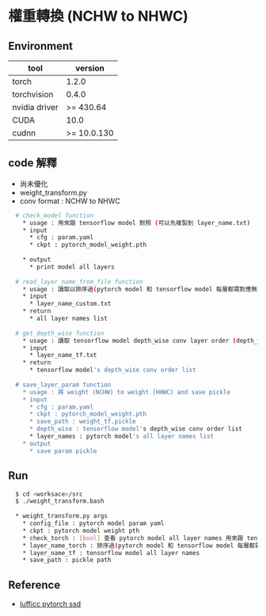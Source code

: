 #  權重轉換 (NCHW to NHWC)

## Environment

| tool                | version                   |
|---------------------|---------------------------|
| torch               | 1.2.0                     |
| torchvision         | 0.4.0                     |
| nvidia driver       | >= 430.64                 |
| CUDA                | 10.0                      |
| cudnn               | >= 10.0.130               |


## code 解釋
  
  * 尚未優化
  * weight_transform.py
  * conv format : NCHW to NHWC

```bash
  # check_model function
    * usage : 用來跟 tensorflow model 對照 (可以先複製到 layer_name.txt)
    * input 
      * cfg : param.yaml
      * ckpt : pytorch_model_weight.pth
      
    * output
      * print model all layers
  
  # read_layer_name_from_file function
    * usage : 讀取以排序過(pytorch model 和 tensorflow model 每層都需對應無誤)的 layer_name_custom.txt 的所有層名稱
    * input 
      * layer_name_custom.txt
    * return 
      * all layer names list
    
  # get_depth_wise function
    * usage : 讀取 tensorflow model depth_wise conv layer order (depth_wise_conv 轉換方式與 conv 不同) 
    * input
      * layer_name_tf.txt
    * return 
      * tensorflow model's depth_wise conv order list
  
  # save_layer_param function
    * usage : 將 weight (NCHW) to weight (HHWC) and save pickle 
    * input 
      * cfg : param.yaml
      * ckpt : pytorch_model_weight.pth
      * save_path : weight_tf.pickle
      * depth_wise : tensorflow model's depth_wise conv order list
      * layer_names : pytorch model's all layer names list
    * output
      * save param pickle
```

## Run

```bash
  $ cd <worksace>/src
  $ ./weight_transform.bash
  
  * weight_transform.py args
    * config_file : pytorch model param yaml
    * ckpt : pytorch model weight pth
    * check_torch : [bool] 查看 pytorch model all layer names 用來跟 tensorflow model 對照 (可以先複製到 layer_name.txt)
    * layer_name_torch : 排序過(pytorch model 和 tensorflow model 每層都需對應無誤)的所有層名稱之 layer_name_custom.txt 
    * layer_name_tf : tensorflow model all layer names
    * save_path : pickle path
```


## Reference
  * [lufficc pytorch ssd](https://github.com/lufficc/SSD?fbclid=IwAR2WFi1g6gbpH8GzSBBO-ERHTUIX7VXbPbTtK5Z-kIT1h-dSWlx3GEHkkqc)

